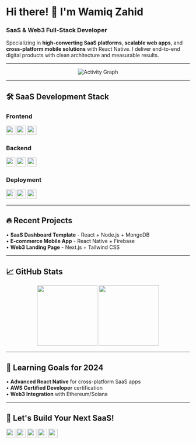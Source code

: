 # Hi there! 👋 I'm **Wamiq Zahid**  
### **SaaS & Web3 Full-Stack Developer**  
Specializing in **high-converting SaaS platforms**, **scalable web apps**, and **cross-platform mobile solutions** with React Native. I deliver end-to-end digital products with clean architecture and measurable results.

---

<div align="center">
  <img src="https://github-readme-activity-graph.vercel.app/graph?username=Wamiq319&theme=dracula&hide_border=true&area=true&custom_title=My%20Coding%20Activity" alt="Activity Graph"/>
</div>

---

## 🛠 **SaaS Development Stack**  

### **Frontend**  
<img src="https://img.shields.io/badge/React-20232A?style=for-the-badge&logo=react&logoColor=61DAFB" height="25"/> <img src="https://img.shields.io/badge/React_Native-0088CC?style=for-the-badge&logo=react&logoColor=white" height="25"/> <img src="https://img.shields.io/badge/Tailwind_CSS-38B2AC?style=for-the-badge&logo=tailwind-css&logoColor=white" height="25"/>  

### **Backend**  
<img src="https://img.shields.io/badge/Node.js-339933?style=for-the-badge&logo=nodedotjs&logoColor=white" height="25"/> <img src="https://img.shields.io/badge/Express.js-000000?style=for-the-badge&logo=express&logoColor=white" height="25"/> <img src="https://img.shields.io/badge/MongoDB-47A248?style=for-the-badge&logo=mongodb&logoColor=white" height="25"/>  

### **Deployment**  
<img src="https://img.shields.io/badge/AWS-232F3E?style=for-the-badge&logo=amazon-aws&logoColor=white" height="25"/> <img src="https://img.shields.io/badge/Vercel-000000?style=for-the-badge&logo=vercel&logoColor=white" height="25"/> <img src="https://img.shields.io/badge/Docker-2496ED?style=for-the-badge&logo=docker&logoColor=white" height="25"/>  

---

## 🔥 **Recent Projects**  
• **SaaS Dashboard Template** - React + Node.js + MongoDB  
• **E-commerce Mobile App** - React Native + Firebase  
• **Web3 Landing Page** - Next.js + Tailwind CSS  

---

## 📈 **GitHub Stats**  
<div align="center">
  <img src="https://github-readme-stats.vercel.app/api?username=Wamiq319&show_icons=true&theme=dracula&hide_border=true" height="165"/>
  <img src="https://github-readme-stats.vercel.app/api/top-langs?username=Wamiq319&layout=compact&theme=dracula&hide_border=true" height="165"/>
</div>

---

## 🚀 **Learning Goals for 2024**  
• **Advanced React Native** for cross-platform SaaS apps  
• **AWS Certified Developer** certification  
• **Web3 Integration** with Ethereum/Solana  

---

## 💬 **Let's Build Your Next SaaS!**  
<a href="https://www.fiverr.com/wamiq139" target="_blank"><img src="https://img.shields.io/badge/Fiverr-1DBF73?style=for-the-badge&logo=fiverr&logoColor=white" height="25"/></a>
<a href="https://www.upwork.com/freelancers/wamiqz?mp_source=share" target="_blank"><img src="https://img.shields.io/badge/Upwork-6FDA44?style=for-the-badge&logo=upwork&logoColor=white" height="25"/></a>
<a href="https://www.freelancer.com/u/wamiqzahid319?frm=wamiqzahid319&sb=t" target="_blank"><img src="https://img.shields.io/badge/Freelancer-29B2FE?style=for-the-badge&logo=freelancer&logoColor=white" height="25"/></a>
<a href="https://www.linkedin.com/in/wamiq319" target="_blank"><img src="https://img.shields.io/badge/LinkedIn-0077B5?style=for-the-badge&logo=linkedin&logoColor=white" height="25"/></a>
<a href="mailto:your-email@example.com"><img src="https://img.shields.io/badge/Gmail-D14836?style=for-the-badge&logo=gmail&logoColor=white" height="25"/></a>
